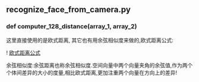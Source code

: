 ## recognize_face_from_camera.py

### def computer_128_distance(array_1, array_2)

这里直接使用的是欧式距离, 其它也有用余弦相似度来做的,欧式距离公式:

! [欧式距离公式](https://github.com/smileLikeSun/face_recognize/blob/master/improve_dlib_face_recognize/oushi_distance.png)

余弦相似度:余弦距离也称余弦相似度.空间向量中两个向量夹角的余弦值,作为两个个体间差异的大小的度量,相比欧式距离,更加注重两个向量在方向上的差异!
